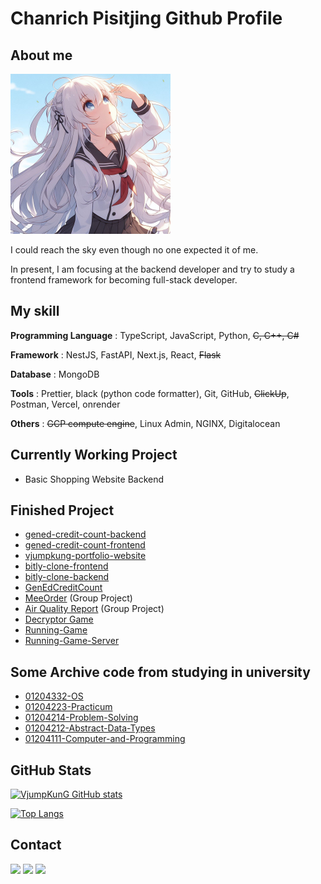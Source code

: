 # Chanrich Pisitjing Github Profile

## About me

<img src="img/_2186468d-6d78-4f3d-8ddb-c791db63d0da.jpg" width=256 height=256 alt="AI generated Content">

I could reach the sky even though no one expected it of me.

In present, I am focusing at the backend developer and try to study a frontend framework for becoming full-stack developer.

## My skill
**Programming Language** : TypeScript, JavaScript, Python, <s>C, C++, C#</s>

**Framework** : NestJS, FastAPI, Next.js, React, <s>Flask</s>

**Database** : MongoDB

**Tools** : Prettier, black (python code formatter), Git, GitHub, <s>ClickUp</s>, Postman, Vercel, onrender

**Others** :  <s>GCP compute engine</s>, Linux Admin, NGINX, Digitalocean

## Currently Working Project

- Basic Shopping Website Backend

## Finished Project 

- [gened-credit-count-backend](https://github.com/Vjumpkung/gened-credit-count-backend)
- [gened-credit-count-frontend](https://github.com/Vjumpkung/gened-credit-count-frontend)
- [vjumpkung-portfolio-website](https://github.com/Vjumpkung/vjumpkung-website)
- [bitly-clone-frontend](https://github.com/Vjumpkung/bitly-clone-frontend)
- [bitly-clone-backend](https://github.com/Vjumpkung/bitly-clone-backend)
- [GenEdCreditCount](https://github.com/Vjumpkung/GenEdCreditCount)
- [MeeOrder](https://github.com/meeorder/meeorder-backend) (Group Project)
- [Air Quality Report](https://github.com/Vjumpkung/air-quality-report-backend) (Group Project)
- [Decryptor Game](https://github.com/Vjumpkung/decryptor_game)
- [Running-Game](https://github.com/Vjumpkung/Running-Game)
- [Running-Game-Server](https://github.com/Vjumpkung/Running-Game-Server)


## Some Archive code from studying in university

- [01204332-OS](https://github.com/Vjumpkung/markdown_summary)
- [01204223-Practicum](https://github.com/Vjumpkung/practicum_final)
- [01204214-Problem-Solving](https://github.com/Vjumpkung/01204214-Problem-Solving)
- [01204212-Abstract-Data-Types](https://github.com/Vjumpkung/Abstract-Data-Types)
- [01204111-Computer-and-Programming](https://github.com/Vjumpkung/01204111)

## GitHub Stats

[![VjumpKunG GitHub stats](https://github-readme-stats.vercel.app/api?username=vjumpkung)](https://github.com/anuraghazra/github-readme-stats)

[![Top Langs](https://github-readme-stats.vercel.app/api/top-langs/?username=vjumpkung)](https://github.com/anuraghazra/github-readme-stats)

## Contact

<a href="https://www.facebook.com/chanrich.pisitjing"><img src="https://upload.wikimedia.org/wikipedia/commons/thumb/b/b8/2021_Facebook_icon.svg/2048px-2021_Facebook_icon.svg.png" width=48/></a>
<a href="https://line.me/ti/p/0MLKWvAmSQ"><img src="https://cdn-icons-png.flaticon.com/512/124/124027.png" width=48/></a>
<a href="https://www.linkedin.com/in/chanrichpisitjing/"><img src="https://upload.wikimedia.org/wikipedia/commons/thumb/8/81/LinkedIn_icon.svg/2048px-LinkedIn_icon.svg.png" width=48></a>
